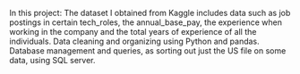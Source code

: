 In this project:
The dataset I obtained from Kaggle includes data such as job postings in certain tech_roles, the annual_base_pay, the experience when working in the company and the total years of experience of all the individuals.
Data cleaning and organizing using Python and pandas.
Database management and queries, as sorting out just the US file on some data, using SQL server.
